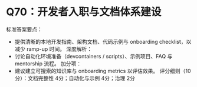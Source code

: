 # Q70：开发者入职与文档体系建设

标准答案要点：
- 提供清晰的本地开发指南、架构文档、代码示例与 onboarding checklist，以减少 ramp-up 时间。
深度解析：
- 讨论自动化环境准备（devcontainers / scripts）、示例项目、FAQ 与 mentorship 流程。
加分项：
- 建议建立可搜索的知识库与 onboarding metrics 以评估效果。
评分细则（10分）：文档完整性 4分；自动化与示例 4分；治理 2分
